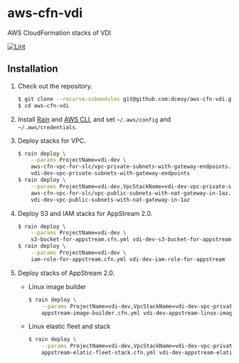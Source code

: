 aws-cfn-vdi
===========

AWS CloudFormation stacks of VDI

[![Lint](https://github.com/dceoy/aws-cfn-vdi/actions/workflows/lint.yml/badge.svg)](https://github.com/dceoy/aws-cfn-vdi/actions/workflows/lint.yml)

Installation
------------

1.  Check out the repository.

    ```sh
    $ git clone --recurse-submodules git@github.com:dceoy/aws-cfn-vdi.git
    $ cd aws-cfn-vdi
    ```

2.  Install [Rain](https://github.com/aws-cloudformation/rain) and [AWS CLI](https://aws.amazon.com/cli/), and set `~/.aws/config` and `~/.aws/credentials`.

3.  Deploy stacks for VPC.

    ```sh
    $ rain deploy \
        --params ProjectName=vdi-dev \
        aws-cfn-vpc-for-slc/vpc-private-subnets-with-gateway-endpoints.cfn.yml \
        vdi-dev-vpc-private-subnets-with-gateway-endpoints
    $ rain deploy \
        --params ProjectName=vdi-dev,VpcStackName=vdi-dev-vpc-private-subnets-with-gateway-endpoints \
        aws-cfn-vpc-for-slc/vpc-public-subnets-with-nat-gateway-in-1az.cfn.yml \
        vdi-dev-vpc-public-subnets-with-nat-gateway-in-1az
    ```

4.  Deploy S3 and IAM stacks for AppStream 2.0.

    ```sh
    $ rain deploy \
        --params ProjectName=vdi-dev \
        s3-bucket-for-appstream.cfn.yml vdi-dev-s3-bucket-for-appstream
    $ rain deploy \
        --params ProjectName=vdi-dev \
        iam-role-for-appstream.cfn.yml vdi-dev-iam-role-for-appstream
    ```

5.  Deploy stacks of AppStream 2.0.

    - Linux image builder

      ```sh
      $ rain deploy \
          --params ProjectName=vdi-dev,VpcStackName=vdi-dev-vpc-private-subnets-with-gateway-endpoints,IamStackName=vdi-dev-iam-role-for-appstream \
          appstream-image-builder.cfn.yml vdi-dev-appstream-linux-image-builder
      ```

    - Linux elastic fleet and stack

      ```sh
      $ rain deploy \
          --params ProjectName=vdi-dev,VpcStackName=vdi-dev-vpc-private-subnets-with-gateway-endpoints,IamStackName=vdi-dev-iam-role-for-appstream \
          appstream-elatic-fleet-stack.cfn.yml vdi-dev-appstream-elatic-fleet-stack
      ```
